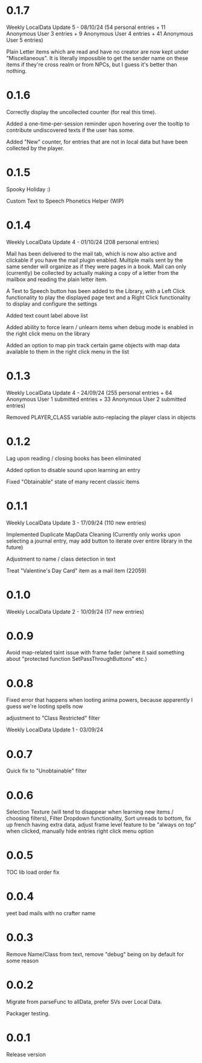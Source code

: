 # 0.1.7

Weekly LocalData Update 5 - 08/10/24 (54 personal entries + 11 Anonymous User 3 entries + 9 Anonymous User 4 entries + 41 Anonymous User 5 entries)

Plain Letter items which are read and have no creator are now kept under "Miscellaneous". It is literally impossible to get the sender name on these items if they're cross realm or from NPCs, but I guess it's better than nothing.

# 0.1.6

Correctly display the uncollected counter (for real this time).

Added a one-time-per-session reminder upon hovering over the tooltip to contribute undiscovered texts if the user has some.

Added "New" counter, for entries that are not in local data but have been collected by the player.

# 0.1.5

Spooky Holiday :)

Custom Text to Speech Phonetics Helper (WIP)

# 0.1.4

Weekly LocalData Update 4 - 01/10/24 (208 personal entries)

Mail has been delivered to the mail tab, which is now also active and clickable if you have the mail plugin enabled. Multiple mails sent by the same sender will organize as if they were pages in a book. Mail can only (currently) be collected by actually making a copy of a letter from the mailbox and reading the plain letter item.

A Text to Speech button has been added to the Library, with a Left Click functionality to play the displayed page text and a Right Click functionality to display and configure the settings

Added text count label above list

Added ability to force learn / unlearn items when debug mode is enabled in the right click menu on the library

Added an option to map pin track certain game objects with map data available to them in the right click menu in the list

# 0.1.3

Weekly LocalData Update 4 - 24/09/24 (255 personal entries + 64 Anonymous User 1 submitted entries + 33 Anonymous User 2 submitted entries)

Removed PLAYER_CLASS variable auto-replacing the player class in objects

# 0.1.2

Lag upon reading / closing books has been eliminated

Added option to disable sound upon learning an entry

Fixed "Obtainable" state of many recent classic items

# 0.1.1

Weekly LocalData Update 3 - 17/09/24 (110 new entries)

Implemented Duplicate MapData Cleaning (Currently only works upon selecting a journal entry, may add button to iterate over entire library in the future)

Adjustment to name / class detection in text

Treat "Valentine's Day Card" item as a mail item (22059)

# 0.1.0

Weekly LocalData Update 2 - 10/09/24 (17 new entries)

# 0.0.9

Avoid map-related taint issue with frame fader (where it said something about "protected function SetPassThroughButtons" etc.)

# 0.0.8

Fixed error that happens when looting anima powers, because apparently I guess we're looting spells now

adjustment to "Class Restricted" filter

Weekly LocalData Update 1 - 03/09/24

# 0.0.7

Quick fix to "Unobtainable" filter

# 0.0.6

Selection Texture (will tend to disappear when learning new items / choosing filters), Filter Dropdown functionality, Sort unreads to bottom, fix up french having extra data, adjust frame level feature to be "always on top" when clicked, manually hide entries right click menu option

# 0.0.5

TOC lib load order fix

# 0.0.4

yeet bad mails with no crafter name

# 0.0.3

Remove Name/Class from text, remove "debug" being on by default for some reason

# 0.0.2

Migrate from parseFunc to allData, prefer SVs over Local Data.

Packager testing.

# 0.0.1

Release version